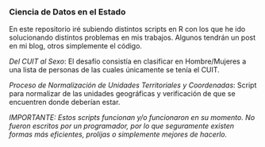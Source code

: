 ### Ciencia de Datos en el Estado

En este repositorio iré subiendo distintos scripts en R con los que he ido solucionando distintos problemas en mis trabajos. Algunos tendrán un post en mi blog, otros simplemente el código.

*Del CUIT al Sexo*: El desafío consistía en clasificar en Hombre/Mujeres a una lista de personas de las cuales únicamente se tenía el CUIT. 

*Proceso de Normalización de Unidades Territoriales y Coordenadas*: Script para normalizar de las unidades geográficas y verificación de que se encuentren donde deberían estar.


_*IMPORTANTE: Estos scripts funcionan y/o funcionaron en su momento. No fueron escritos por un programador, por lo que seguramente existen formas más eficientes, prolijas o simplemente mejores de hacerlo.*_
